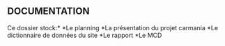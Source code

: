 ## DOCUMENTATION


Ce dossier stock:* 
  *Le planning 
  *La présentation du projet carmania
  *Le dictionnaire de données du site
  *Le rapport 
  *Le MCD
  
